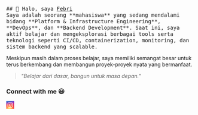 
<p>
  <!-- <img src="https://raw.githubusercontent.com/coderjojo/coderjojo/master/img/github.gif" width=100>
  <br><br> -->
  <samp>
## 👋 Halo, saya <a href="https://febridev.web.id">Febri</a> </br>
    Saya adalah seorang **mahasiswa** yang sedang mendalami bidang **Platform & Infrastructure Engineering**, **DevOps**, dan **Backend Development**. Saat ini, saya aktif belajar dan mengeksplorasi berbagai tools serta teknologi seperti CI/CD, containerization, monitoring, dan sistem backend yang scalable.

Meskipun masih dalam proses belajar, saya memiliki semangat besar untuk terus berkembang dan membangun proyek-proyek nyata yang bermanfaat.

> _"Belajar dari dasar, bangun untuk masa depan."_
  </samp>
</p>

### Connect with me :smiley:
<a href="https://www.instagram.com/_febrinh" target="_blank">
  <img align="left" alt="febri instagram" width="21px" src="https://raw.githubusercontent.com/edent/SuperTinyIcons/099dc12b59179d07d534069bc8551718f786d91a/images/svg/instagram.svg" />
</a>

